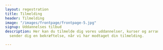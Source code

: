 ```yaml
---
layout: regestration
title: Tilmelding
header: Tilmelding
image: "/images/frontpage/frontpage-5.jpg"
signup: Uddannelses tilbud
description: Her kan du tilmelde dig vores uddannelser, kurser og arrangementer. Vi
  sender dig en bekræftelse, når vi har modtaget din tilmelding.

---
```

